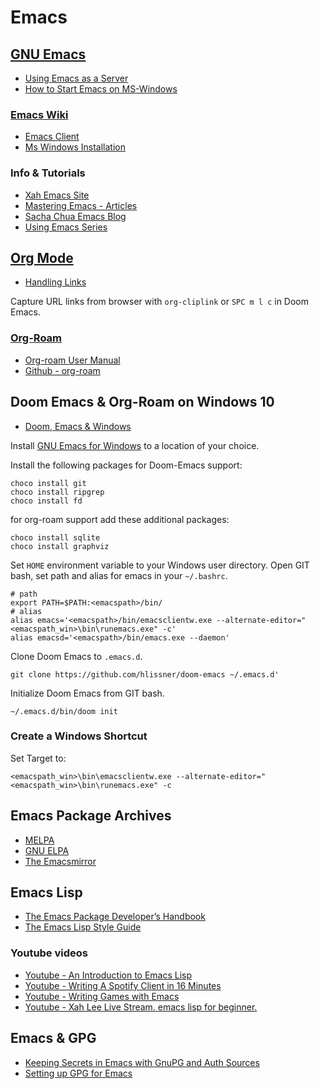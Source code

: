# Emacs

## [GNU Emacs](https://www.gnu.org/software/emacs/)

- [Using Emacs as a Server](https://www.gnu.org/software/emacs/manual/html_node/emacs/Emacs-Server.html)
- [How to Start Emacs on MS-Windows](https://www.gnu.org/software/emacs/manual/html_node/emacs/Windows-Startup.html)

### [Emacs Wiki](https://www.emacswiki.org)

- [Emacs Client](https://www.emacswiki.org/emacs/EmacsClient)
- [Ms Windows Installation](https://www.emacswiki.org/emacs/MsWindowsInstallation)

### Info & Tutorials

- [Xah Emacs Site](http://ergoemacs.org/)
- [Mastering Emacs - Articles](https://www.masteringemacs.org/all-articles)
- [Sacha Chua Emacs Blog](https://sachachua.com/blog/)
- [Using Emacs Series](https://cestlaz.github.io/stories/emacs/)

## [Org Mode](https://orgmode.org/)

- [Handling Links](https://orgmode.org/manual/Handling-Links.html)

Capture URL links from browser with `org-cliplink` or `SPC m l c` in Doom Emacs.

### [Org-Roam](https://www.orgroam.com/)

- [Org-roam User Manual](https://www.orgroam.com/manual/)
- [Github - org-roam](https://github.com/org-roam/org-roam)

## Doom Emacs & Org-Roam on Windows 10

- [Doom, Emacs & Windows](https://earvingad.github.io/posts/doom_emacs_windows/)

Install [GNU Emacs for Windows](https://www.gnu.org/software/emacs/download.html#windows) to a location of your choice.

Install the following packages for Doom-Emacs support:

```
choco install git
choco install ripgrep
choco install fd
```

for org-roam support add these additional packages:

```
choco install sqlite
choco install graphviz
```

Set `HOME` environment variable to your Windows user directory.
Open GIT bash, set path and alias for emacs in your `~/.bashrc`.

```
# path
export PATH=$PATH:<emacspath>/bin/
# alias
alias emacs='<emacspath>/bin/emacsclientw.exe --alternate-editor="<emacspath_win>\bin\runemacs.exe" -c'
alias emacsd='<emacspath>/bin/emacs.exe --daemon'
```

Clone Doom Emacs to `.emacs.d`.

`git clone https://github.com/hlissner/doom-emacs ~/.emacs.d'`

Initialize Doom Emacs from GIT bash.

`~/.emacs.d/bin/doom init`

### Create a Windows Shortcut

Set Target to:

`<emacspath_win>\bin\emacsclientw.exe --alternate-editor="<emacspath_win>\bin\runemacs.exe" -c`

## Emacs Package Archives

- [MELPA](https://melpa.org)
- [GNU ELPA](http://elpa.gnu.org/)
- [The Emacsmirror](https://emacsmirror.net/)

## Emacs Lisp

- [The Emacs Package Developer’s Handbook](https://github.com/alphapapa/emacs-package-dev-handbook)
- [The Emacs Lisp Style Guide](https://github.com/bbatsov/emacs-lisp-style-guide)

### Youtube videos

- [Youtube - An Introduction to Emacs Lisp](https://www.youtube.com/watch?v=2z-YBsd5snY)
- [Youtube - Writing A Spotify Client in 16 Minutes](https://www.youtube.com/watch?v=XjKtkEMUYGc)
- [Youtube - Writing Games with Emacs](https://www.youtube.com/watch?v=gk39mp8Vy4M)
- [Youtube - Xah Lee Live Stream. emacs lisp for beginner.](https://www.youtube.com/watch?v=1HspB643qdw)

## Emacs & GPG

- [Keeping Secrets in Emacs with GnuPG and Auth Sources](https://www.masteringemacs.org/article/keeping-secrets-in-emacs-gnupg-auth-sources)
- [Setting up GPG for Emacs](https://lars.ingebrigtsen.no/2019/08/26/setting-up-gpg-for-emacs/)
